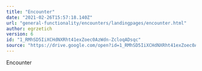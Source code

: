```yaml
---
title: "Encounter"
date: "2021-02-26T15:57:18.140Z"
url: "general-functionality/encounters/landingpages/encounter.html"
author: egrzetich
version: 6
id: "1_RMhSD5IiXCHdNXRht41exZoec0AzWdn-ZcloqADsqc"
source: "https://drive.google.com/open?id=1_RMhSD5IiXCHdNXRht41exZoec0AzWdn-ZcloqADsqc"
---
```

Encounter

